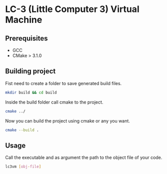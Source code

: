 # LC-3 (Little Computer 3) Virtual Machine

## Prerequisites

- GCC
- CMake > 3.1.0

## Building project

Fist need to create a folder to save generated build files.

```bash
mkdir build && cd build
```

Inside the build folder call cmake to the project.

```bash
cmake ../
```

Now you can build the project using cmake or any you want.

```bash
cmake --build .
```

## Usage

Call the executable and as argument the path to the object file of your code.

```bash
lc3vm [obj-file]
```
